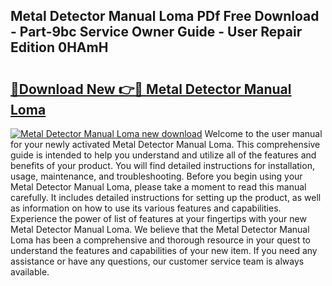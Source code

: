## Metal Detector Manual Loma PDf Free Download - Part-9bc Service Owner Guide - User Repair Edition 0HAmH

# <h2><a href="http://bc57640.oget.top/?id=Metal+Detector+Manual+Loma">🔗Download New 👉🔴 Metal Detector Manual Loma</a></h2>

[![Metal Detector Manual Loma new download](https://i.imgur.com/5g1atiW.png)](http://bc57640.oget.top/?id=Metal+Detector+Manual+Loma)
Welcome to the user manual for your newly activated Metal Detector Manual Loma. This comprehensive guide is intended to help you understand and utilize all of the features and benefits of your product. You will find detailed instructions for installation, usage, maintenance, and troubleshooting. Before you begin using your Metal Detector Manual Loma, please take a moment to read this manual carefully. It includes detailed instructions for setting up the product, as well as information on how to use its various features and capabilities. Experience the power of list of features at your fingertips with your new Metal Detector Manual Loma. We believe that the Metal Detector Manual Loma has been a comprehensive and thorough resource in your quest to understand the features and capabilities of your new item. If you need any assistance or have any questions, our customer service team is always available.
